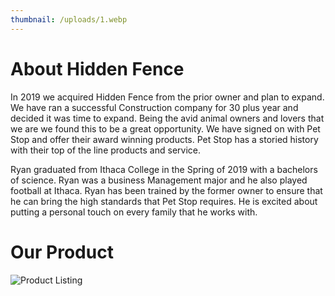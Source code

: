 ```yaml
---
thumbnail: /uploads/1.webp
---
```

# **About Hidden Fence**

In 2019 we acquired Hidden Fence from the prior owner and plan to expand. We have ran a successful Construction company for 30 plus year and decided it was time to expand. Being the avid animal owners and lovers that we are we found this to be a great opportunity. We have signed on with Pet Stop and offer their award winning products. Pet Stop has a storied history with their top of the line products and service.



Ryan graduated from Ithaca College in the Spring of 2019 with a bachelors of science. Ryan was a business Management major and he also played football at Ithaca. Ryan has been trained by the former owner to ensure that he can bring the high standards that Pet Stop requires. He is excited about putting a personal touch on every family that he works with.



# **Our Product**

![Product Listing](/uploads/products.webp)